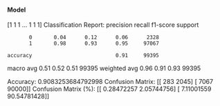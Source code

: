 #### Model
[1 1 1 ... 1 1 1]
Classification Report:
              precision    recall  f1-score   support

           0       0.04      0.12      0.06      2328
           1       0.98      0.93      0.95     97067

    accuracy                           0.91     99395
   macro avg       0.51      0.52      0.51     99395
weighted avg       0.96      0.91      0.93     99395

Accuracy: 0.9083253684792998
Confusion Matrix:
[[  283  2045]
 [ 7067 90000]]
Confusion Matrix (%):
[[ 0.28472257  2.05744756]
 [ 7.11001559 90.54781428]]

